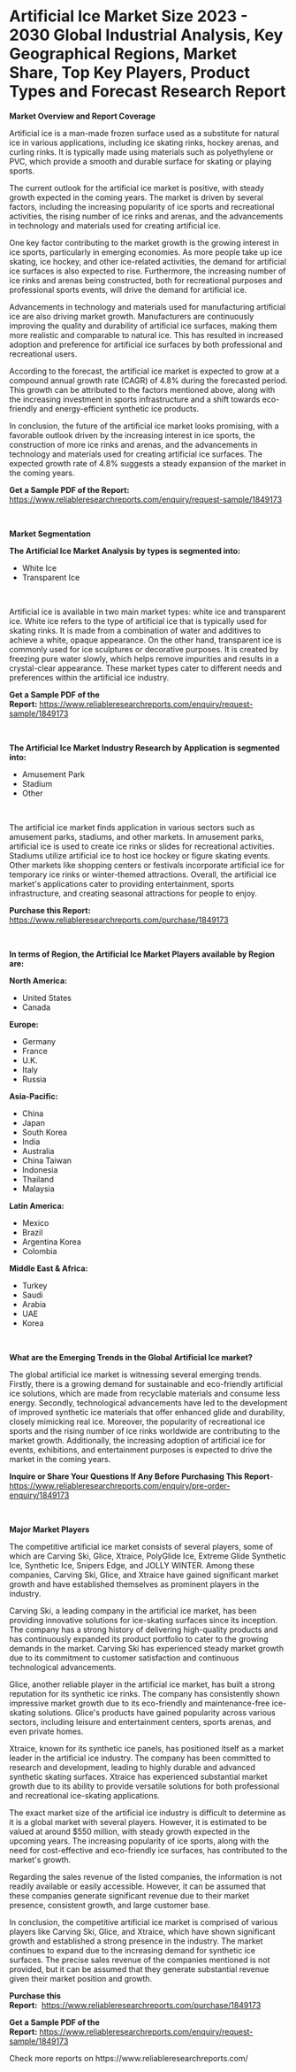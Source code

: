 <p><h1>Artificial Ice Market Size 2023 - 2030 Global Industrial Analysis, Key Geographical Regions, Market Share, Top Key Players, Product Types and Forecast Research Report</h1></p><p><strong>Market Overview and Report Coverage</strong></p>
<p><p>Artificial ice is a man-made frozen surface used as a substitute for natural ice in various applications, including ice skating rinks, hockey arenas, and curling rinks. It is typically made using materials such as polyethylene or PVC, which provide a smooth and durable surface for skating or playing sports.</p><p>The current outlook for the artificial ice market is positive, with steady growth expected in the coming years. The market is driven by several factors, including the increasing popularity of ice sports and recreational activities, the rising number of ice rinks and arenas, and the advancements in technology and materials used for creating artificial ice.</p><p>One key factor contributing to the market growth is the growing interest in ice sports, particularly in emerging economies. As more people take up ice skating, ice hockey, and other ice-related activities, the demand for artificial ice surfaces is also expected to rise. Furthermore, the increasing number of ice rinks and arenas being constructed, both for recreational purposes and professional sports events, will drive the demand for artificial ice.</p><p>Advancements in technology and materials used for manufacturing artificial ice are also driving market growth. Manufacturers are continuously improving the quality and durability of artificial ice surfaces, making them more realistic and comparable to natural ice. This has resulted in increased adoption and preference for artificial ice surfaces by both professional and recreational users.</p><p>According to the forecast, the artificial ice market is expected to grow at a compound annual growth rate (CAGR) of 4.8% during the forecasted period. This growth can be attributed to the factors mentioned above, along with the increasing investment in sports infrastructure and a shift towards eco-friendly and energy-efficient synthetic ice products.</p><p>In conclusion, the future of the artificial ice market looks promising, with a favorable outlook driven by the increasing interest in ice sports, the construction of more ice rinks and arenas, and the advancements in technology and materials used for creating artificial ice surfaces. The expected growth rate of 4.8% suggests a steady expansion of the market in the coming years.</p></p>
<p><strong>Get a Sample PDF of the Report:</strong> <a href="https://www.reliableresearchreports.com/enquiry/request-sample/1849173">https://www.reliableresearchreports.com/enquiry/request-sample/1849173</a></p>
<p>&nbsp;</p>
<p><strong>Market Segmentation</strong></p>
<p><strong>The Artificial Ice Market Analysis by types is segmented into:</strong></p>
<p><ul><li>White Ice</li><li>Transparent Ice</li></ul></p>
<p>&nbsp;</p>
<p><p>Artificial ice is available in two main market types: white ice and transparent ice. White ice refers to the type of artificial ice that is typically used for skating rinks. It is made from a combination of water and additives to achieve a white, opaque appearance. On the other hand, transparent ice is commonly used for ice sculptures or decorative purposes. It is created by freezing pure water slowly, which helps remove impurities and results in a crystal-clear appearance. These market types cater to different needs and preferences within the artificial ice industry.</p></p>
<p><strong>Get a Sample PDF of the Report:</strong>&nbsp;<a href="https://www.reliableresearchreports.com/enquiry/request-sample/1849173">https://www.reliableresearchreports.com/enquiry/request-sample/1849173</a></p>
<p>&nbsp;</p>
<p><strong>The Artificial Ice Market Industry Research by Application is segmented into:</strong></p>
<p><ul><li>Amusement Park</li><li>Stadium</li><li>Other</li></ul></p>
<p>&nbsp;</p>
<p><p>The artificial ice market finds application in various sectors such as amusement parks, stadiums, and other markets. In amusement parks, artificial ice is used to create ice rinks or slides for recreational activities. Stadiums utilize artificial ice to host ice hockey or figure skating events. Other markets like shopping centers or festivals incorporate artificial ice for temporary ice rinks or winter-themed attractions. Overall, the artificial ice market's applications cater to providing entertainment, sports infrastructure, and creating seasonal attractions for people to enjoy.</p></p>
<p><strong>Purchase this Report:</strong>&nbsp; <a href="https://www.reliableresearchreports.com/purchase/1849173">https://www.reliableresearchreports.com/purchase/1849173</a></p>
<p>&nbsp;</p>
<p><strong>In terms of Region, the Artificial Ice Market Players available by Region are:</strong></p>
<p>
    <p> <strong> North America: </strong>
        <ul>
            <li>United States</li>
            <li>Canada</li>
        </ul>
        </p> 
    <p> <strong> Europe: </strong>
        <ul>
            <li>Germany</li>
            <li>France</li>
            <li>U.K.</li>
            <li>Italy</li>
            <li>Russia</li>
        </ul>
        </p> 
    <p> <strong> Asia-Pacific: </strong>
        <ul>
            <li>China</li>
            <li>Japan</li>
            <li>South Korea</li>
            <li>India</li>
            <li>Australia</li>
            <li>China Taiwan</li>
            <li>Indonesia</li>
            <li>Thailand</li>
            <li>Malaysia</li>
        </ul>
        </p> 
    <p> <strong> Latin America: </strong>
        <ul>
            <li>Mexico</li>
            <li>Brazil</li>
            <li>Argentina Korea</li>
            <li>Colombia</li>
        </ul>
        </p> 
    <p> <strong> Middle East & Africa: </strong>
        <ul>
            <li>Turkey</li>
            <li>Saudi</li>
            <li>Arabia</li>
            <li>UAE</li>
            <li>Korea</li>
        </ul>
    </p>
    </p>
<p>&nbsp;</p>
<p><strong>What are the Emerging Trends in the Global Artificial Ice market?</strong></p>
<p><p>The global artificial ice market is witnessing several emerging trends. Firstly, there is a growing demand for sustainable and eco-friendly artificial ice solutions, which are made from recyclable materials and consume less energy. Secondly, technological advancements have led to the development of improved synthetic ice materials that offer enhanced glide and durability, closely mimicking real ice. Moreover, the popularity of recreational ice sports and the rising number of ice rinks worldwide are contributing to the market growth. Additionally, the increasing adoption of artificial ice for events, exhibitions, and entertainment purposes is expected to drive the market in the coming years.</p></p>
<p><strong>Inquire or Share Your Questions If Any Before Purchasing This Report</strong>- <a href="https://www.reliableresearchreports.com/enquiry/pre-order-enquiry/1849173">https://www.reliableresearchreports.com/enquiry/pre-order-enquiry/1849173</a></p>
<p>&nbsp;</p>
<p><strong>Major Market Players</strong></p>
<p><p>The competitive artificial ice market consists of several players, some of which are Carving Ski, Glice, Xtraice, PolyGlide Ice, Extreme Glide Synthetic Ice, Synthetic Ice, Snipers Edge, and JOLLY WINTER. Among these companies, Carving Ski, Glice, and Xtraice have gained significant market growth and have established themselves as prominent players in the industry.</p><p>Carving Ski, a leading company in the artificial ice market, has been providing innovative solutions for ice-skating surfaces since its inception. The company has a strong history of delivering high-quality products and has continuously expanded its product portfolio to cater to the growing demands in the market. Carving Ski has experienced steady market growth due to its commitment to customer satisfaction and continuous technological advancements.</p><p>Glice, another reliable player in the artificial ice market, has built a strong reputation for its synthetic ice rinks. The company has consistently shown impressive market growth due to its eco-friendly and maintenance-free ice-skating solutions. Glice's products have gained popularity across various sectors, including leisure and entertainment centers, sports arenas, and even private homes.</p><p>Xtraice, known for its synthetic ice panels, has positioned itself as a market leader in the artificial ice industry. The company has been committed to research and development, leading to highly durable and advanced synthetic skating surfaces. Xtraice has experienced substantial market growth due to its ability to provide versatile solutions for both professional and recreational ice-skating applications.</p><p>The exact market size of the artificial ice industry is difficult to determine as it is a global market with several players. However, it is estimated to be valued at around $550 million, with steady growth expected in the upcoming years. The increasing popularity of ice sports, along with the need for cost-effective and eco-friendly ice surfaces, has contributed to the market's growth.</p><p>Regarding the sales revenue of the listed companies, the information is not readily available or easily accessible. However, it can be assumed that these companies generate significant revenue due to their market presence, consistent growth, and large customer base.</p><p>In conclusion, the competitive artificial ice market is comprised of various players like Carving Ski, Glice, and Xtraice, which have shown significant growth and established a strong presence in the industry. The market continues to expand due to the increasing demand for synthetic ice surfaces. The precise sales revenue of the companies mentioned is not provided, but it can be assumed that they generate substantial revenue given their market position and growth.</p></p>
<p><strong>Purchase this Report:</strong>&nbsp;&nbsp;<a href="https://www.reliableresearchreports.com/purchase/1849173">https://www.reliableresearchreports.com/purchase/1849173</a></p>
<p></p>
<p><strong>Get a Sample PDF of the Report:</strong>&nbsp;<a href="https://www.reliableresearchreports.com/enquiry/request-sample/1849173">https://www.reliableresearchreports.com/enquiry/request-sample/1849173</a></p>
<p>Check more reports on https://www.reliableresearchreports.com/</p>